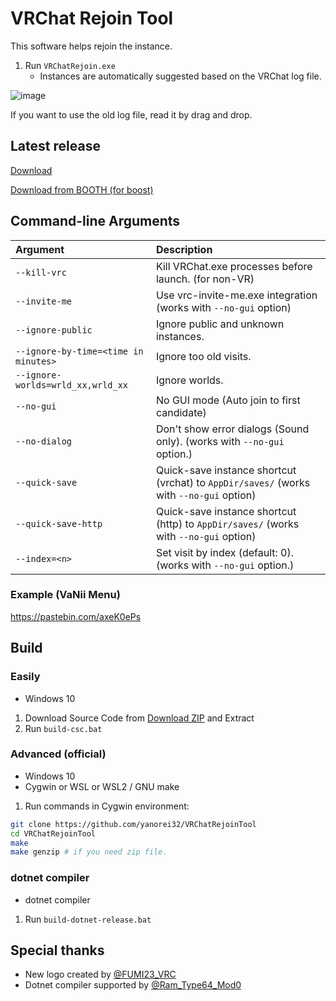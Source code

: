 # VRChat Rejoin Tool

This software helps rejoin the instance.

1. Run `VRChatRejoin.exe`
   + Instances are automatically suggested based on the VRChat log file.

![image](https://user-images.githubusercontent.com/11992915/115994376-ace0ca80-a611-11eb-80da-5ececbf9ac34.png)

If you want to use the old log file, read it by drag and drop.

## Latest release
[Download](https://github.com/Yanorei32/VRChatRejoinTool/releases/latest)

[Download from BOOTH (for boost)](https://yanorei32.booth.pm/items/1489700)

## Command-line Arguments

| Argument                             | Description                                                                              |
|:-------------------------------------|:-----------------------------------------------------------------------------------------|
| `--kill-vrc`                         | Kill VRChat.exe processes before launch. (for non-VR)                                    |
| `--invite-me`                        | Use vrc-invite-me.exe integration  (works with `--no-gui` option)                        |
| `--ignore-public`                    | Ignore public and unknown instances.                                                     |
| `--ignore-by-time=<time in minutes>` | Ignore too old visits.                                                                   |
| `--ignore-worlds=wrld_xx,wrld_xx`    | Ignore worlds.                                                                           |
| `--no-gui`                           | No GUI mode (Auto join to first candidate)                                               |
| `--no-dialog`                        | Don't show error dialogs (Sound only). (works with `--no-gui` option.)                   |
| `--quick-save`                       | Quick-save instance shortcut (vrchat) to `AppDir/saves/`  (works with `--no-gui` option) |
| `--quick-save-http`                  | Quick-save instance shortcut (http) to `AppDir/saves/`  (works with `--no-gui` option)   |
| `--index=<n>`                        | Set visit by index (default: 0). (works with `--no-gui` option.)                         |

### Example (VaNii Menu)

https://pastebin.com/axeK0ePs

## Build

### Easily

* Windows 10

1. Download Source Code from [Download ZIP](https://github.com/Yanorei32/VRChatRejoinTool/archive/master.zip) and Extract
1. Run `build-csc.bat`

### Advanced (official)

* Windows 10
* Cygwin or WSL or WSL2 / GNU make

1. Run commands in Cygwin environment:
```bash
git clone https://github.com/yanorei32/VRChatRejoinTool
cd VRChatRejoinTool
make
make genzip # if you need zip file.
```

### dotnet compiler

* dotnet compiler

1. Run `build-dotnet-release.bat`

## Special thanks

* New logo created by [@FUMI23_VRC](https://twitter.com/intent/user?user_id=1217010323695128578)
* Dotnet compiler supported by [@Ram_Type64_Mod0](https://twitter.com/intent/user?user_id=164613634)

